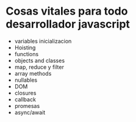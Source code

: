 # Cosas vitales para todo desarrollador javascript

- variables inicializacion
- Hoisting
- functions
- objects and classes
- map, reduce y filter
- array methods
- nullables
- DOM
- closures
- callback
- promesas
- async/await